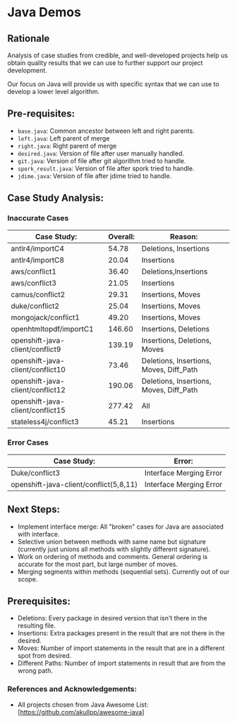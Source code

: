 # Java Demos

## Rationale

Analysis of case studies from credible, and well-developed projects help us obtain quality results that we can use to further support our project development.

Our focus on Java will provide us with specific syntax that we can use to develop a lower level algorithm. 

## Pre-requisites:

*  `base.java`: Common ancestor between left and right parents.
*  `left.java`: Left parent of merge
* `right.java`: Right parent of merge
* `desired.java`: Version of file after user manually handled.
*  `git.java`: Version of file after git algorithm tried to handle.
* `spork_result.java`: Version of file after spork tried to handle.
* `jdime.java`: Version of file after jdime tried to handle.

## Case Study Analysis:

### Inaccurate Cases

Case Study: | Overall: | Reason:
--- | --- | --- |
antlr4/importC4 | 54.78 | Deletions, Insertions
antlr4/importC8 | 20.04 | Insertions
aws/conflict1 | 36.40 | Deletions,Insertions
aws/conflict3 | 21.05 | Insertions
camus/conflict2 | 29.31 | Insertions, Moves
duke/conflict2 | 25.04 | Insertions, Moves
mongojack/conflict1 | 49.20 | Insertions, Moves
openhtmltopdf/importC1 | 146.60 | Insertions, Deletions
openshift-java-client/conflict9 | 139.19 | Insertions, Deletions, Moves
openshift-java-client/conflict10 | 73.46 | Deletions, Insertions, Moves, Diff_Path
openshift-java-client/conflict12 | 190.06 | Deletions, Insertions, Moves, Diff_Path
openshift-java-client/conflict15 | 277.42 | All
stateless4j/conflict3 | 45.21 | Insertions


### Error Cases

Case Study: | Error:
--- | --- |
Duke/conflict3 | Interface Merging Error |
openshift-java-client/conflict(5,8,11) | Interface Merging Error


## Next Steps:

* Implement interface merge: All "broken" cases for Java are associated with interface.
* Selective union between methods with same name but signature (currently just unions all methods with slightly different signature).
* Work on ordering of methods and comments. General ordering is accurate for the most part, but large number of moves.
* Merging segments within methods (sequential sets). Currently out of our scope.


## Prerequisites:

* Deletions: Every package in desired version that isn't there in the resulting file.
* Insertions: Extra packages present in the result that are not there in the desired.
* Moves: Number of import statements in the result that are in a different spot from desired.
* Different Paths: Number of import statements in result that are from the wrong path.


### References and Acknowledgements:

* All projects chosen from Java Awesome List: [https://github.com/akullpp/awesome-java]


